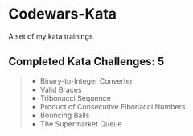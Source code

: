 # Codewars-Kata
A set of my kata trainings

## Completed Kata Challenges: 5
> * Binary-to-Integer Converter
> * Valid Braces
> * Tribonacci Sequence
> * Product of Consecutive Fibonacci Numbers
> * Bouncing Balls
> * The Supermarket Queue